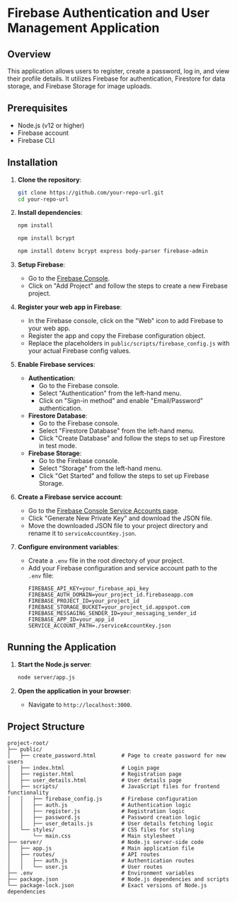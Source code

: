 # Firebase Authentication and User Management Application

## Overview

This application allows users to register, create a password, log in, and view their profile details. It utilizes Firebase for authentication, Firestore for data storage, and Firebase Storage for image uploads.

## Prerequisites

- Node.js (v12 or higher)
- Firebase account
- Firebase CLI

## Installation

1. **Clone the repository**:
    ```sh
    git clone https://github.com/your-repo-url.git
    cd your-repo-url
    ```

2. **Install dependencies**:
    ```sh
    npm install
    ```
    ```sh
   npm install bcrypt
    ```
    ```sh
    npm install dotenv bcrypt express body-parser firebase-admin
    ```


4. **Setup Firebase**:
    - Go to the [Firebase Console](https://console.firebase.google.com/).
    - Click on "Add Project" and follow the steps to create a new Firebase project.

5. **Register your web app in Firebase**:
    - In the Firebase console, click on the "Web" icon to add Firebase to your web app.
    - Register the app and copy the Firebase configuration object.
    - Replace the placeholders in `public/scripts/firebase_config.js` with your actual Firebase config values.

6. **Enable Firebase services**:
    - **Authentication**:
        - Go to the Firebase console.
        - Select "Authentication" from the left-hand menu.
        - Click on "Sign-in method" and enable "Email/Password" authentication.
    - **Firestore Database**:
        - Go to the Firebase console.
        - Select "Firestore Database" from the left-hand menu.
        - Click "Create Database" and follow the steps to set up Firestore in test mode.
    - **Firebase Storage**:
        - Go to the Firebase console.
        - Select "Storage" from the left-hand menu.
        - Click "Get Started" and follow the steps to set up Firebase Storage.

7. **Create a Firebase service account**:
    - Go to the [Firebase Console Service Accounts page](https://console.firebase.google.com/u/0/project/_/settings/serviceaccounts/adminsdk).
    - Click "Generate New Private Key" and download the JSON file.
    - Move the downloaded JSON file to your project directory and rename it to `serviceAccountKey.json`.

8. **Configure environment variables**:
    - Create a `.env` file in the root directory of your project.
    - Add your Firebase configuration and service account path to the `.env` file:
      ```plaintext
      FIREBASE_API_KEY=your_firebase_api_key
      FIREBASE_AUTH_DOMAIN=your_project_id.firebaseapp.com
      FIREBASE_PROJECT_ID=your_project_id
      FIREBASE_STORAGE_BUCKET=your_project_id.appspot.com
      FIREBASE_MESSAGING_SENDER_ID=your_messaging_sender_id
      FIREBASE_APP_ID=your_app_id
      SERVICE_ACCOUNT_PATH=./serviceAccountKey.json
      ```

## Running the Application

1. **Start the Node.js server**:
    ```sh
    node server/app.js
    ```

2. **Open the application in your browser**:
    - Navigate to `http://localhost:3000`.

## Project Structure

```plaintext
project-root/
├── public/
│   ├── create_password.html        # Page to create password for new users
│   ├── index.html                  # Login page
│   ├── register.html               # Registration page
│   ├── user_details.html           # User details page
│   ├── scripts/                    # JavaScript files for frontend functionality
│   │   ├── firebase_config.js      # Firebase configuration
│   │   ├── auth.js                 # Authentication logic
│   │   ├── register.js             # Registration logic
│   │   ├── password.js             # Password creation logic
│   │   ├── user_details.js         # User details fetching logic
│   └── styles/                     # CSS files for styling
│       └── main.css                # Main stylesheet
├── server/                         # Node.js server-side code
│   ├── app.js                      # Main application file
│   ├── routes/                     # API routes
│   │   ├── auth.js                 # Authentication routes
│   │   └── user.js                 # User routes
├── .env                            # Environment variables
├── package.json                    # Node.js dependencies and scripts
└── package-lock.json               # Exact versions of Node.js dependencies
